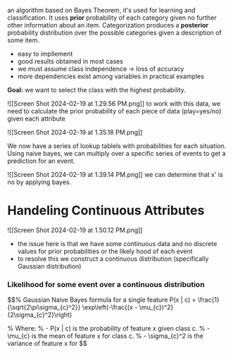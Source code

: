 an algorithm based on Bayes Theorem, it's used for learning and classification. It uses **prior** probability of each category given no further other information about an item. Categorization produces a **posterior** probability distribution over the possible categories given a description of some item. 
- easy to impllement 
- good results obtained in most cases
- we must assume class independence -> loss of accuracy 
- more dependencies exist among variables in practical examples 

**Goal:** we want to select the class with the highest probability.  

![[Screen Shot 2024-02-19 at 1.29.56 PM.png]]
to work with this data, we need to calculate the prior probability of each piece of data (play=yes/no) given each attribute 

![[Screen Shot 2024-02-19 at 1.35.18 PM.png]]

We now have a series of lookup tablels with probabilities for each situation. Using naive bayes, we can multiply over a specific series of events to get a prediction for an event. 

![[Screen Shot 2024-02-19 at 1.39.14 PM.png]]
we can determine that x' is no by applying bayes. 

# Handeling Continuous Attributes 

![[Screen Shot 2024-02-19 at 1.50.12 PM.png]]
- the issue here is that we have some continuous data and no discrete values for prior probabilities or the likely hood of each event
- to resolve this we construct a continuous distribution (specifically Gaussian distribution)
### Likelihood for some event over a continuous distribution 

$$% Gaussian Naive Bayes formula for a single feature
P(x | c) = \frac{1}{\sqrt{2\pi\sigma_{c}^2}} \exp\left(-\frac{(x - \mu_{c})^2}{2\sigma_{c}^2}\right)

% Where:
% - P(x | c) is the probability of feature x given class c.
% - \mu_{c} is the mean of feature x for class c.
% - \sigma_{c}^2 is the variance of feature x for
$$

